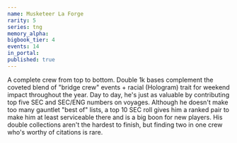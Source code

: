 ```yaml
---
name: Musketeer La Forge
rarity: 5
series: tng
memory_alpha:
bigbook_tier: 4
events: 14
in_portal:
published: true
---
```


A complete crew from top to bottom. Double 1k bases complement the coveted blend of "bridge crew" events + racial (Hologram) trait for weekend impact throughout the year. Day to day, he's just as valuable by contributing top five SEC and SEC/ENG numbers on voyages. Although he doesn't make too many gauntlet "best of" lists, a top 10 SEC roll gives him a ranked pair to make him at least serviceable there and is a big boon for new players. His double collections aren't the hardest to finish, but finding two in one crew who's worthy of citations is rare.
